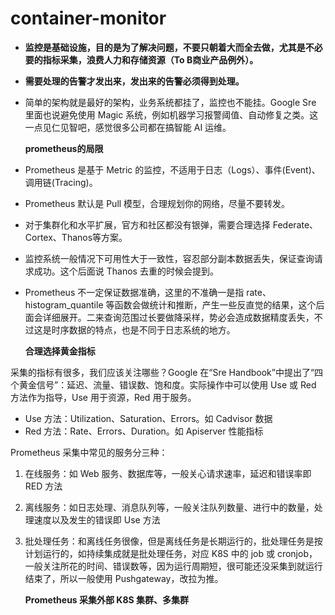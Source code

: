 # container-monitor

* **监控是基础设施，目的是为了解决问题，不要只朝着大而全去做，尤其是不必要的指标采集，浪费人力和存储资源（To B商业产品例外）。**
* **需要处理的告警才发出来，发出来的告警必须得到处理。**
* 简单的架构就是最好的架构，业务系统都挂了，监控也不能挂。Google Sre 里面也说避免使用 Magic 系统，例如机器学习报警阈值、自动修复之类。这一点见仁见智吧，感觉很多公司都在搞智能 AI 运维。

  **prometheus的局限**

* Prometheus 是基于 Metric 的监控，不适用于日志（Logs）、事件\(Event\)、调用链\(Tracing\)。
* Prometheus 默认是 Pull 模型，合理规划你的网络，尽量不要转发。
* 对于集群化和水平扩展，官方和社区都没有银弹，需要合理选择 Federate、Cortex、Thanos等方案。
* 监控系统一般情况下可用性大于一致性，容忍部分副本数据丢失，保证查询请求成功。这个后面说 Thanos 去重的时候会提到。
* Prometheus 不一定保证数据准确，这里的不准确一是指 rate、histogram\_quantile 等函数会做统计和推断，产生一些反直觉的结果，这个后面会详细展开。二来查询范围过长要做降采样，势必会造成数据精度丢失，不过这是时序数据的特点，也是不同于日志系统的地方。

  **合理选择黄金指标**

采集的指标有很多，我们应该关注哪些？Google 在“Sre Handbook”中提出了“四个黄金信号”：延迟、流量、错误数、饱和度。实际操作中可以使用 Use 或 Red 方法作为指导，Use 用于资源，Red 用于服务。

* Use 方法：Utilization、Saturation、Errors。如 Cadvisor 数据
* Red 方法：Rate、Errors、Duration。如 Apiserver 性能指标

Prometheus 采集中常见的服务分三种：

1. 在线服务：如 Web 服务、数据库等，一般关心请求速率，延迟和错误率即 RED 方法
2. 离线服务：如日志处理、消息队列等，一般关注队列数量、进行中的数量，处理速度以及发生的错误即 Use 方法
3. 批处理任务：和离线任务很像，但是离线任务是长期运行的，批处理任务是按计划运行的，如持续集成就是批处理任务，对应 K8S 中的 job 或 cronjob， 一般关注所花的时间、错误数等，因为运行周期短，很可能还没采集到就运行结束了，所以一般使用 Pushgateway，改拉为推。

   **Prometheus 采集外部 K8S 集群、多集群**


